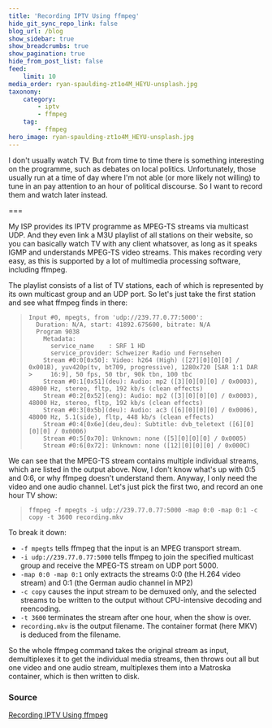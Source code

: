 ```yaml
---
title: 'Recording IPTV Using ffmpeg'
hide_git_sync_repo_link: false
blog_url: /blog
show_sidebar: true
show_breadcrumbs: true
show_pagination: true
hide_from_post_list: false
feed:
    limit: 10
media_order: ryan-spaulding-zt1o4M_HEYU-unsplash.jpg
taxonomy:
    category:
        - iptv
        - ffmpeg
    tag:
        - ffmpeg
hero_image: ryan-spaulding-zt1o4M_HEYU-unsplash.jpg
---
```


I don't usually watch TV. But from time to time there is something interesting on the programme, such as debates on local politics. Unfortunately, those usually run at a time of day where I'm not able (or more likely not willing) to tune in an pay attention to an hour of political discourse. So I want to record them and watch later instead.

===

My ISP provides its IPTV programme as MPEG-TS streams via multicast UDP. And they even link a M3U playlist of all stations on their website, so you can basically watch TV with any client whatsover, as long as it speaks IGMP and understands MPEG-TS video streams. This makes recording very easy, as this is supported by a lot of multimedia processing software, including ffmpeg.

The playlist consists of a list of TV stations, each of which is represented by its own multicast group and an UDP port. So let's just take the first station and see what ffmpeg finds in there:

>     Input #0, mpegts, from 'udp://239.77.0.77:5000':
>       Duration: N/A, start: 41892.675600, bitrate: N/A
>       Program 9038 
>         Metadata:
>           service_name    : SRF 1 HD
>           service_provider: Schweizer Radio und Fernsehen
>         Stream #0:0[0x50]: Video: h264 (High) ([27][0][0][0] / 0x001B), yuv420p(tv, bt709, progressive), 1280x720 [SAR 1:1 DAR >     16:9], 50 fps, 50 tbr, 90k tbn, 100 tbc
>         Stream #0:1[0x51](deu): Audio: mp2 ([3][0][0][0] / 0x0003), 48000 Hz, stereo, fltp, 192 kb/s (clean effects)
>         Stream #0:2[0x52](eng): Audio: mp2 ([3][0][0][0] / 0x0003), 48000 Hz, stereo, fltp, 192 kb/s (clean effects)
>         Stream #0:3[0x5b](deu): Audio: ac3 ([6][0][0][0] / 0x0006), 48000 Hz, 5.1(side), fltp, 448 kb/s (clean effects)
>         Stream #0:4[0x6e](deu,deu): Subtitle: dvb_teletext ([6][0][0][0] / 0x0006)
>         Stream #0:5[0x70]: Unknown: none ([5][0][0][0] / 0x0005)
>         Stream #0:6[0x72]: Unknown: none ([12][0][0][0] / 0x000C)

We can see that the MPEG-TS stream contains multiple individual streams, which are listed in the output above. Now, I don't know what's up with 0:5 and 0:6, or why ffmpeg doesn't understand them. Anyway, I only need the video and one audio channel. Let's just pick the first two, and record an one hour TV show:

>     ffmpeg -f mpegts -i udp://239.77.0.77:5000 -map 0:0 -map 0:1 -c copy -t 3600 recording.mkv

To break it down:

* `-f mpegts` tells ffmpeg that the input is an MPEG transport stream.
* `-i udp://239.77.0.77:5000` tells ffmpeg to join the specified multicast group and receive the MPEG-TS stream on UDP port 5000.
* `-map 0:0 -map 0:1` only extracts the streams 0:0 (the H.264 video stream) and 0:1 (the German audio channel in MP2)
* `-c copy` causes the input stream to be demuxed only, and the selected streams to be written to the output without CPU-intensive decoding and reencoding.
* `-t 3600` terminates the stream after one hour, when the show is over.
* `recording.mkv` is the output filename. The container format (here MKV) is deduced from the filename.

So the whole ffmpeg command takes the original stream as input, demultiplexes it to get the individual media streams, then throws out all but one video and one audio stream, multiplexes them into a Matroska container, which is then written to disk.

### Source
[Recording IPTV Using ffmpeg](https://s3lph.me/recording-iptv-using-ffmpeg.html)